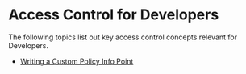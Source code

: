 # Access Control for Developers

The following topics list out key access control concepts relevant for
Developers.

-   [Writing a Custom Policy Info
    Point](_Writing_a_Custom_Policy_Info_Point_)

